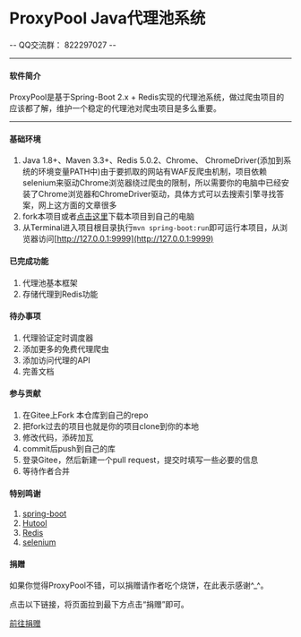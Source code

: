 <p align="center">
	<h1>ProxyPool Java代理池系统</h1>
</p>

-- QQ交流群： 822297027 --

-------------------------------------------------------------------------------

#### 软件简介
ProxyPool是基于Spring-Boot 2.x + Redis实现的代理池系统，做过爬虫项目的应该都了解，维护一个稳定的代理池对爬虫项目是多么重要。

-------------------------------------------------------------------------------


#### 基础环境

1. Java 1.8+、Maven 3.3+、Redis 5.0.2、Chrome、 ChromeDriver(添加到系统的环境变量PATH中)由于要抓取的网站有WAF反爬虫机制，项目依赖selenium来驱动Chrome浏览器绕过爬虫的限制，所以需要你的电脑中已经安装了Chrome浏览器和ChromeDriver驱动，具体方式可以去搜索引擎寻找答案，网上这方面的文章很多
2. fork本项目或者[点击这里](https://gitee.com/jsbd/ProxyPool/repository/archive/master.zip)下载本项目到自己的电脑
3. 从Terminal进入项目根目录执行`mvn spring-boot:run`即可运行本项目，从浏览器访问[http://127.0.0.1:9999](http://127.0.0.1:9999)


#### 已完成功能

1. 代理池基本框架
2. 存储代理到Redis功能


#### 待办事项

1. 代理验证定时调度器
2. 添加更多的免费代理爬虫
3. 添加访问代理的API
4. 完善文档


#### 参与贡献

1. 在Gitee上Fork 本仓库到自己的repo
2. 把fork过去的项目也就是你的项目clone到你的本地
3. 修改代码，添砖加瓦
4. commit后push到自己的库
5. 登录Gitee，然后新建一个pull request，提交时填写一些必要的信息
6. 等待作者合并


#### 特别鸣谢

1. [spring-boot](https://spring.io/projects/spring-boot)
2. [Hutool](https://gitee.com/loolly/hutool)
3. [Redis](https://redis.io/)
4. [selenium](https://github.com/SeleniumHQ/selenium)


#### 捐赠

如果你觉得ProxyPool不错，可以捐赠请作者吃个烧饼，在此表示感谢^_^。

点击以下链接，将页面拉到最下方点击“捐赠”即可。

[前往捐赠](https://gitee.com/jsbd/ProxyPool)